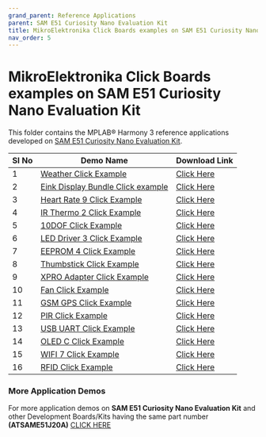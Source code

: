 ```yaml
---
grand_parent: Reference Applications
parent: SAM E51 Curiosity Nano Evaluation Kit
title: MikroElektronika Click Boards examples on SAM E51 Curiosity Nano Evaluation Kit
nav_order: 5
---
```

# MikroElektronika Click Boards examples on SAM E51 Curiosity Nano Evaluation Kit

This folder contains the MPLAB® Harmony 3 reference applications developed on [SAM E51 Curiosity Nano Evaluation Kit](https://www.microchip.com/DevelopmentTools/ProductDetails/PartNO/EV76S68A).   

|SI No| Demo Name | Download Link |
| --- | --- | -- |
| 1 | [Weather Click Example](./weather/readme.md) | [Click Here](https://github.com/MicrochipTech/MPLAB-Harmony-Reference-Apps/releases/latest/download/weather.zip)  |
| 2 | [Eink Display Bundle Click example](./eink_bundle/readme.md) | [Click Here](https://github.com/MicrochipTech/MPLAB-Harmony-Reference-Apps/releases/latest/download/eink_bundle.zip)  |
| 3 | [Heart Rate 9 Click Example](./heartrate9/readme.md) | [Click Here](https://github.com/MicrochipTech/MPLAB-Harmony-Reference-Apps/releases/latest/download/heartrate9.zip)  |
| 4 | [IR Thermo 2 Click Example](./ir_thermo2/readme.md) | [Click Here](https://github.com/MicrochipTech/MPLAB-Harmony-Reference-Apps/releases/latest/download/ir_thermo2.zip)  |
| 5 | [10DOF Click Example](./10dof/readme.md) | [Click Here](https://github.com/MicrochipTech/MPLAB-Harmony-Reference-Apps/releases/latest/download/10dof.zip)  |
| 6 | [LED Driver 3 Click Example](./leddriver3/readme.md) | [Click Here](https://github.com/MicrochipTech/MPLAB-Harmony-Reference-Apps/releases/latest/download/leddriver3.zip)  |
| 7 | [EEPROM 4 Click Example](./eeprom4/readme.md) | [Click Here](https://github.com/MicrochipTech/MPLAB-Harmony-Reference-Apps/releases/latest/download/eeprom4.zip)  |
| 8 | [Thumbstick Click Example](./thumbstick/readme.md) | [Click Here](https://github.com/MicrochipTech/MPLAB-Harmony-Reference-Apps/releases/latest/download/thumbstick.zip)  |
| 9 | [XPRO Adapter Click Example](./xpro_adapter/readme.md) | [Click Here](https://github.com/MicrochipTech/MPLAB-Harmony-Reference-Apps/releases/latest/download/xpro_adapter.zip)  |
| 10 | [Fan Click Example](./fan/readme.md) | [Click Here](https://github.com/MicrochipTech/MPLAB-Harmony-Reference-Apps/releases/latest/download/fan.zip)  |
| 11 | [GSM GPS Click Example](./gsm_gps/readme.md) | [Click Here](https://github.com/MicrochipTech/MPLAB-Harmony-Reference-Apps/releases/latest/download/gsm_gps.zip)  |
| 12 | [PIR Click Example](./pir/readme.md) | [Click Here](https://github.com/MicrochipTech/MPLAB-Harmony-Reference-Apps/releases/latest/download/pir.zip)  |
| 13 | [USB UART Click Example](./usb_uart/readme.md) | [Click Here](https://github.com/MicrochipTech/MPLAB-Harmony-Reference-Apps/releases/latest/download/usb_uart.zip)  |
| 14 | [OLED C Click Example](./oled_c/readme.md) | [Click Here](https://github.com/MicrochipTech/MPLAB-Harmony-Reference-Apps/releases/latest/download/oled_c.zip)  |
| 15 | [WIFI 7 Click Example](./wifi_7/readme.md) | [Click Here](https://github.com/Microchip-MPLAB-Harmony/reference_apps/releases/latest/download/wifi_7_click.zip) |
| 16 | [RFID Click Example](./rfid/readme.md) | [Click Here](https://github.com/MicrochipTech/MPLAB-Harmony-Reference-Apps/releases/latest/download/rfid.zip)  |

### More Application Demos

For more application demos on **SAM E51 Curiosity Nano Evaluation Kit** and other Development Boards/Kits having the same part number **(ATSAME51J20A)** <a href="https://mplab-discover.microchip.com/v1/itemtype/com.microchip.ide.project?s0=ATSAME51J20A" target="_blank"> CLICK HERE </a>

